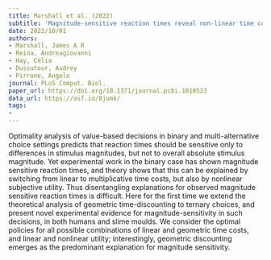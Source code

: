 ```yaml
---
title: Marshall et al. (2022)
subtitle: 'Magnitude-sensitive reaction times reveal non-linear time costs in multi-alternative decision-making'
date: 2022/10/01
authors:
- Marshall, James A R
- Reina, Andreagiovanni
- Hay, Célia
- Dussutour, Audrey
- Pirrone, Angelo
journal: PLoS Comput. Biol.
paper_url: https://doi.org/10.1371/journal.pcbi.1010523
data_url: https://osf.io/8jumk/
tags:
- 
---
```


Optimality analysis of value-based decisions in binary and multi-alternative choice settings predicts that reaction times should be sensitive only to differences in stimulus magnitudes, but not to overall absolute stimulus magnitude. Yet experimental work in the binary case has shown magnitude sensitive reaction times, and theory shows that this can be explained by switching from linear to multiplicative time costs, but also by nonlinear subjective utility. Thus disentangling explanations for observed magnitude sensitive reaction times is difficult. Here for the first time we extend the theoretical analysis of geometric time-discounting to ternary choices, and present novel experimental evidence for magnitude-sensitivity in such decisions, in both humans and slime moulds. We consider the optimal policies for all possible combinations of linear and geometric time costs, and linear and nonlinear utility; interestingly, geometric discounting emerges as the predominant explanation for magnitude sensitivity.
